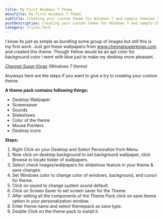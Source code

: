 ```yaml
---
title: My First Windows 7 Theme
menuTitle: My First Windows 7 Theme
subTitle: Creating your custom theme for Windows 7 and sample Chennai Super Kings theme for Windows 7
postDescription: Creating your custom theme for Windows 7 and sample Chennai Super Kings theme for Windows 7
category: Tricks,Tech
---
```

I know its just as simple as bundling some group of images but still this is my first work. Just got these wallpapers from www.chennaisuperkings.com and created this theme. Though Yellow would be an apt color for background color i went with blue just to make my desktop more pleasant.

_[Chennai Super Kings](http://www.4shared.com/file/LXvPHbKo/ChennaiSuperKings.html "Chennai Super Kings Windows Theme") (Windows 7 theme)_

Anyways here are the steps if you want to give a try in creating your custom theme.

**A theme pack contains following things:**

*   Desktop Wallpaper
*   Screensaver
*   Sounds
*   Slideshows
*   Color of the theme
*   Mouse Pointers
*   Desktop icons

**Steps:**

1.  Right Click on your Desktop and Select Personalize from Menu.
2.  Now click on desktop background to set background wallpaper, click Browse to locate folder of wallpapers.
3.  Select check images/wallpapers for slideshow feature in your theme & save changes.
4.  Set Windows color to change color of windows, background, and cursor for theme.
5.  Click on sound to change system sound default.
6.  Click on Screen Saver to set screen saver for the Theme.
7.  After setting all the components of the Theme Pack click on save theme option in your personalization window.
8.  Enter theme name and select themepack as save type.
9.  Double Click on the theme pack to install it.